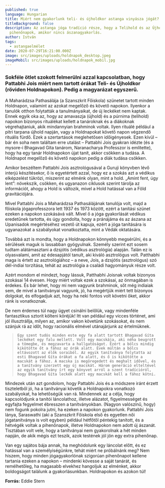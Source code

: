 ```yaml
---
published: true
language: Hungarian
title: Miért nem gyakorlunk teli- és újholdkor astanga vinyásza jógát?
titleBackground: false
description: Az astanga jóga tradíció része, hogy a Telihold és az Újhold napjai
  pihenőnapok, amikor nincs ászanagyakorlás.
author: István
tags:
  - astangaelmélet
date: 2020-07-29T16:21:00.000Z
image: src/images/uploads/holdnapok_desktop.jpeg
imageMobil: src/images/uploads/holdnapok_mobil.jpg
---
```

<h3 class="clr-brand-orange">Sokféle ötlet szokott felmerülni azzal kapcsolatban, hogy Pattabhi Jois miért nem tartott órákat Teli- és Újholdkor (röviden Holdnapokon). Pedig a magyarázat egyszerű.</h3>

A Maharádzsa Pathasálája (a Szanszkrit Főiskola) szünetet tartott minden Holdnapon, valamint az azokat megelőző és követő napokon. Ilyenkor a tanulók otthon folytatták a tanulmányaikat, de új leckéket nem kaptak. Ennek egyik oka az, hogy az amavaszja (újhold) és a púrnima (telihold) napokon bizonyos rituálékat kellett a tanároknak és a diákoknak végrehajtaniuk, akik mindannyian brahminok voltak. Ilyen rituálé például a pitri tarpana újhold napján, vagy a Holdnapokat követő napon végzendő rituális fürdő. Ezek a szertartások meglehetősen időigényesek. Ezen kívül – bár én soha nem találtam erre utalást – Pattabhi Jois gyakran idézte (és a mysore-i Bhagavad Gíta tanárom, Naranacharya Professzor is említette), hogy ha egy tanár Holdnapokon újat tanít, akkor csökken a tudása. A Holdnapot megelőző és követő napokon pedig a diák tudása csökken.

Amikor beszéltem Pattabhi Jois asztrológusával a Guruji könyvben lévő interjú készítésekor, ő is egyetértett azzal, hogy ez a szokás azt a védikus elképzelést tükrözi, miszerint az elménk olyan, mint a hold. „Amint fent, úgy lent”: növekszik, csökken, és ugyanazon ciklusok szerint tárolja az információt, ahogy a Hold is változik, mivel a Hold hatással van a Föld gravitációjára.

Mivel Pattabhi Jois a Maharádzsa Pathasálájának tanulója volt, majd a főiskola jógaprofesszora lett 1937 és 1973 között, ezért a tanítási szünet ezeken a napokon szokásává vált. Mivel ő a jóga gyakorlását védikus eredetűnek tartotta, és úgy gondolta, hogy a pránájáma és az ászana az Upanisadok megértéséhez vezető út kapuja, ezért a jóga tanítására is ugyanazokat a szabályokat vonatkoztatta, mint a Védák oktatására.

Továbbá azt is mondta, hogy a Holdnapokon könnyebb megsérülni, és a sérülések maguk is lassabban gyógyulnak. Személy szerint ezt sosem tudtam alátámasztani a dzsjótis (védikus asztrológia) alapján. Talán ez is olyasvalami, amit az édesapjától tanult, aki kiváló asztrológus volt. Patthabhi maga is értett az asztrológiához – a neve, Jois, a dzsjótis (asztrológus) szó dél-indiai torzítása, tehát az asztrológia a családi hagyományuk része volt.

Azért mondom el mindezt, hogy lássuk, Patthabhi Joisnak voltak bizonyos szokásai 14 évesen. Hogy miért voltak ezek a szokásai, az önmagában is érdekes. És bár lehet, hogy mi nem vagyunk brahminok, sőt még indiaiak sem, de mivel a tanítványai vagyunk, jó, ha megértjük miért tett bizonyos dolgokat, és elfogadjuk azt, hogy ha neki fontos volt követni őket, akkor ránk is vonatkoznak.

De nem érdemes túl nagy ügyet csinálni belőlük, vagy mindenféle fantasztikus sztorit költeni köréjük! Itt van például egy vicces történet, ami jól illusztrállja, milyen az, amikor vakon követünk szokásokat, és nem szánjuk rá az időt, hogy racionális elmével utánajárjunk az értelmüknek.

>     Egy szent tudós minden este egy fa alatt tartott Bhagavad Gíta leckéket egy falu mellett. Volt egy macskája, aki néha beugrott a tömegbe, és megzavarta a hallgatóságot. Ezért a bölcs mindig kikötötte őt a fához az órák alatt. Évek múltán a bölcs eltávozott az élők soraiból. Az egyik tanítványa folytatta az esti Bhagavad Gíta órákat a fa alatt, és ő is kikötötte a macskát a fához. A macska is megöregedett és meghalt idővel, és a tanítvány szerzett egy új macskát. Három generáció elteltével az egyik tanítvány írt egy könyvet arról a szent tradícióról, hogy Bhagavad Gíta leckék alatt egy macskát kell a fához kötni.

Mindezek után azt gondolom, hogy Pattabhi Jois és a módszere iránt érzett tiszteletből jó, ha a tanítványai követik a Holdnapokra vonatkozó szabályokat, ha lehetőségük van rá. Mindennek az a célja, hogy kapcsolódjunk a tanítói láncolathoz, illetve alázatot, figyelmességet és egyfajta fegyelmet ébresszen a tanítványokban. (Nagyon valószínű, hogy) nem fogunk pokolra jutni, ha ezeken a napokon gyakorlunk. Pattabhi Jois lánya, Saraswathi (aki a Szanszkrit Főiskola első és egyetlen női jógatanítványa is volt egyben) például hétfőtől péntekig tanított, és a hétvégék voltak a pihenőnapok, illetve Holdnapokon nem adott új ászanát. Tisztában volt vele, hogy a tanítványai nem gyakorolnak a hét minden napján, de akik mégis ezt teszik, azok testének jól jön egy extra pihenőnap.

Van egy sajátos bája annak, ha meghódolunk egy láncolat előtt, és ez hatással van a személyiségünkre, tehát miért ne próbálnánk meg? Nem hiszem, hogy minden jógagyakorlónak szigorúan pihenőnapot kellene tartania ezeken a napokon – mindenki kövesse a saját tanárát, és remélhetőleg, ha magasabb elvekhez hangoljuk az elménket, akkor boldogságot találunk a gyakorlásunkban. Holdnapokon és azokon túl!

**Forrás:** Eddie Stern



